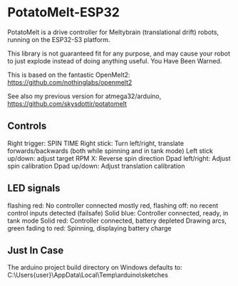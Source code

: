 # PotatoMelt-ESP32

PotatoMelt is a drive controller for Meltybrain (translational drift) robots, running on the ESP32-S3 platform.

This library is not guaranteed fit for any purpose, and may cause your robot to just explode instead of doing anything useful. You Have Been Warned.

This is based on the fantastic OpenMelt2: https://github.com/nothinglabs/openmelt2

See also my previous version for atmega32/arduino, https://github.com/skysdottir/potatomelt

## Controls

Right trigger: SPIN TIME
Right stick: Turn left/right, translate forwards/backwards (both while spinning and in tank mode)
Left stick up/down: adjust target RPM
X: Reverse spin direction
Dpad left/right: Adjust spin calibration
Dpad up/down: Adjust translation calibration

## LED signals

flashing red: No controller connected
mostly red, flashing off: no recent control inputs detected (failsafe)
Solid blue: Controller connected, ready, in tank mode
Solid red: Controller connected, battery depleted
Drawing arcs, green fading to red: Spinning, displaying battery charge

## Just In Case

The arduino project build directory on Windows defaults to: C:\Users\{user}\AppData\Local\Temp\arduino\sketches
